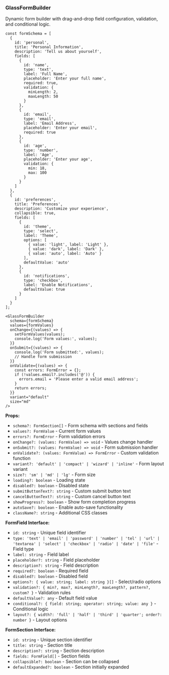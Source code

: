 ### GlassFormBuilder

Dynamic form builder with drag-and-drop field configuration, validation, and conditional logic.

```tsx
const formSchema = [
  {
    id: 'personal',
    title: 'Personal Information',
    description: 'Tell us about yourself',
    fields: [
      {
        id: 'name',
        type: 'text',
        label: 'Full Name',
        placeholder: 'Enter your full name',
        required: true,
        validation: {
          minLength: 2,
          maxLength: 50
        }
      },
      {
        id: 'email',
        type: 'email',
        label: 'Email Address',
        placeholder: 'Enter your email',
        required: true
      },
      {
        id: 'age',
        type: 'number',
        label: 'Age',
        placeholder: 'Enter your age',
        validation: {
          min: 18,
          max: 100
        }
      }
    ]
  },
  {
    id: 'preferences',
    title: 'Preferences',
    description: 'Customize your experience',
    collapsible: true,
    fields: [
      {
        id: 'theme',
        type: 'select',
        label: 'Theme',
        options: [
          { value: 'light', label: 'Light' },
          { value: 'dark', label: 'Dark' },
          { value: 'auto', label: 'Auto' }
        ],
        defaultValue: 'auto'
      },
      {
        id: 'notifications',
        type: 'checkbox',
        label: 'Enable Notifications',
        defaultValue: true
      }
    ]
  }
];

<GlassFormBuilder
  schema={formSchema}
  values={formValues}
  onChange={(values) => {
    setFormValues(values);
    console.log('Form values:', values);
  }}
  onSubmit={(values) => {
    console.log('Form submitted:', values);
    // Handle form submission
  }}
  onValidate={(values) => {
    const errors: FormError = {};
    if (!values.email?.includes('@')) {
      errors.email = 'Please enter a valid email address';
    }
    return errors;
  }}
  variant="default"
  size="md"
/>
```

**Props:**
- `schema?: FormSection[]` - Form schema with sections and fields
- `values?: FormValue` - Current form values
- `errors?: FormError` - Form validation errors
- `onChange?: (values: FormValue) => void` - Values change handler
- `onSubmit?: (values: FormValue) => void` - Form submission handler
- `onValidate?: (values: FormValue) => FormError` - Custom validation function
- `variant?: 'default' | 'compact' | 'wizard' | 'inline'` - Form layout variant
- `size?: 'sm' | 'md' | 'lg'` - Form size
- `loading?: boolean` - Loading state
- `disabled?: boolean` - Disabled state
- `submitButtonText?: string` - Custom submit button text
- `cancelButtonText?: string` - Custom cancel button text
- `showProgress?: boolean` - Show form completion progress
- `autoSave?: boolean` - Enable auto-save functionality
- `className?: string` - Additional CSS classes

**FormField Interface:**
- `id: string` - Unique field identifier
- `type: 'text' | 'email' | 'password' | 'number' | 'tel' | 'url' | 'textarea' | 'select' | 'checkbox' | 'radio' | 'date' | 'file'` - Field type
- `label: string` - Field label
- `placeholder?: string` - Field placeholder
- `description?: string` - Field description
- `required?: boolean` - Required field
- `disabled?: boolean` - Disabled field
- `options?: { value: string; label: string }[]` - Select/radio options
- `validation?: { min?, max?, minLength?, maxLength?, pattern?, custom? }` - Validation rules
- `defaultValue?: any` - Default field value
- `conditional?: { field: string; operator: string; value: any }` - Conditional logic
- `layout?: { width?: 'full' | 'half' | 'third' | 'quarter'; order?: number }` - Layout options

**FormSection Interface:**
- `id: string` - Unique section identifier
- `title: string` - Section title
- `description?: string` - Section description
- `fields: FormField[]` - Section fields
- `collapsible?: boolean` - Section can be collapsed
- `defaultExpanded?: boolean` - Section initially expanded
